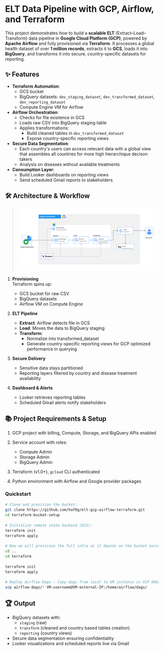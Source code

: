 
#  ELT Data Pipeline with GCP, Airflow, and Terraform

This project demonstrates how to build a **scalable ELT** (Extract–Load–Transform) data pipeline in **Google Cloud Platform (GCP)**, powered by **Apache Airflow** and fully provisioned via **Terraform**. It processes a global health dataset of over **1 million records**, extracts it to **GCS**, loads it into **BigQuery**, and transforms it into secure, country-specific datasets for reporting.

## ✨ Features

- **Terraform Automation**:
  - GCS bucket
  - BigQuery datasets: `dev_staging_dataset`, `dev_transformed_dataset`, `dev_reporting_dataset`
  - Compute Engine VM for Airflow
- **Airflow Orchestration**:
  - Checks for file existence in GCS
  - Loads raw CSV into BigQuery staging table
  - Applies transformations:
    - Build cleaned tables in `dev_transformed_dataset`
    - Expose country-specific reporting views
- **Secure Data Segmentation**:
  - Each country's users can access relevant data with a global view that assembles all countries for more high hierarchique decison takers
  - Analysis on diseases without available treatments
- **Consumption Layer**:
  - Build Looker dashboards on reporting views
  - Send scheduled Gmail reports to stakeholders

## 🛠 Architecture & Workflow

>![Project Diagram](/img/project-Diagram.png)
>

1. **Provisioning**  
   Terraform spins up:
   - GCS bucket for raw CSV
   - BigQuery datasets
   - Airflow VM on Compute Engine

2. **ELT Pipeline**  
   - **Extract**: Airflow detects file in GCS  
   - **Load**: Moves the data to BigQuery staging  
   - **Transform**:  
     - Normalize into transformed_dataset  
     - Generate country-specific reporting views for GCP optimized performance in querying

3. **Secure Delivery**  
   - Sensitive data stays partitioned
   - Reporting layers filtered by country and disease treatment availability

4. **Dashboard & Alerts**  
   - Looker retrieves reporting tables  
   - Scheduled Gmail alerts notify stakeholders

## 📚 Project Requirements & Setup

1. GCP project with billing, Compute, Storage, and BigQuery APIs enabled  
2. Service account with roles: 
   - Compute Admin
   - Storage Admin
   - BigQuery Admin  
 
3. Terraform (v1.0+), `gcloud` CLI authenticated  
4. Python environment with Airflow and Google provider packages

### Quickstart

```bash
# Clone and provision the bucket:
git clone https://github.com/haf0g/elt-gcp-airflow-terraform.git
cd terraform-bucket-setup

# Initialize remote state backend (GCS):
terraform init
terraform apply

# Now we will provision the full infra as it depnds on the bucket existence
cd ..
cd terraform

terraform init
terraform apply

# Deploy Airflow Dags : Copy dags from local to VM instance in GCP DAGs:
scp airflow-dags/* VM-username@VM-external-IP:/home/airflow/dags/
```

## 🏆 Output

- BigQuery datasets with:
  - `staging` (raw)
  - `transform` (cleaned and country based tables creation)
  - `reporting` (country views)
- Secure data segmentation ensuring confidentiality
- Looker visualizations and scheduled reports live via Gmail


